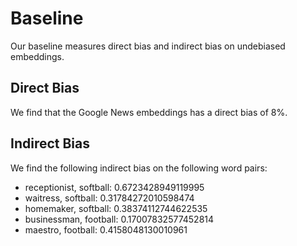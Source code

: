 # Baseline
Our baseline measures direct bias and indirect bias on undebiased embeddings.

## Direct Bias
We find that the Google News embeddings has a direct bias of 8%.

## Indirect Bias
We find the following indirect bias on the following word pairs:
* receptionist, softball: 0.6723428949119995
* waitress, softball: 0.31784272010598474
* homemaker, softball: 0.38374112744622535
* businessman, football: 0.17007832577452814
* maestro, football: 0.4158048130010961
